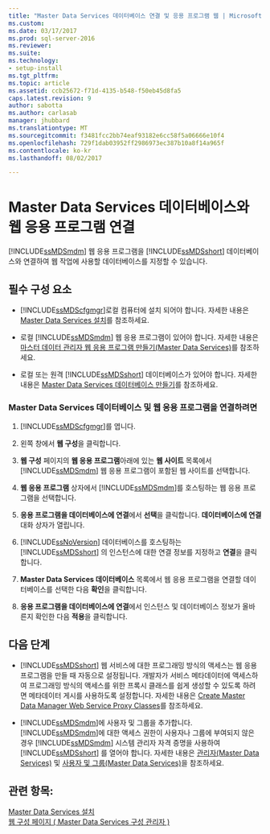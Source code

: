 ```yaml
---
title: "Master Data Services 데이터베이스 연결 및 응용 프로그램 웹 | Microsoft Docs"
ms.custom: 
ms.date: 03/17/2017
ms.prod: sql-server-2016
ms.reviewer: 
ms.suite: 
ms.technology:
- setup-install
ms.tgt_pltfrm: 
ms.topic: article
ms.assetid: ccb25672-f71d-4135-b548-f50eb45d8fa5
caps.latest.revision: 9
author: sabotta
ms.author: carlasab
manager: jhubbard
ms.translationtype: MT
ms.sourcegitcommit: f3481fcc2bb74eaf93182e6cc58f5a06666e10f4
ms.openlocfilehash: 729f1dab03952ff2986973ec387b10a8f14a965f
ms.contentlocale: ko-kr
ms.lasthandoff: 08/02/2017

---
```

# <a name="associate-a-master-data-services-database-and-web-application"></a>Master Data Services 데이터베이스와 웹 응용 프로그램 연결
  [!INCLUDE[ssMDSmdm](../../includes/ssmdsmdm-md.md)] 웹 응용 프로그램을 [!INCLUDE[ssMDSshort](../../includes/ssmdsshort-md.md)] 데이터베이스와 연결하여 웹 작업에 사용할 데이터베이스를 지정할 수 있습니다.  
  
## <a name="prerequisites"></a>필수 구성 요소  
  
-   [!INCLUDE[ssMDScfgmgr](../../includes/ssmdscfgmgr-md.md)]로컬 컴퓨터에 설치 되어야 합니다. 자세한 내용은 [Master Data Services 설치](../../master-data-services/install-windows/install-master-data-services.md)를 참조하세요.  
  
-   로컬 [!INCLUDE[ssMDSmdm](../../includes/ssmdsmdm-md.md)] 웹 응용 프로그램이 있어야 합니다. 자세한 내용은 [마스터 데이터 관리자 웹 응용 프로그램 만들기&#40;Master Data Services&#41;](../../master-data-services/install-windows/create-a-master-data-manager-web-application-master-data-services.md)를 참조하세요.  
  
-   로컬 또는 원격 [!INCLUDE[ssMDSshort](../../includes/ssmdsshort-md.md)] 데이터베이스가 있어야 합니다. 자세한 내용은 [Master Data Services 데이터베이스 만들기](../../master-data-services/install-windows/create-a-master-data-services-database.md)를 참조하세요.  
  
### <a name="to-associate-a-master-data-services-database-and-web-application"></a>Master Data Services 데이터베이스 및 웹 응용 프로그램을 연결하려면  
  
1.  [!INCLUDE[ssMDScfgmgr](../../includes/ssmdscfgmgr-md.md)]를 엽니다.  
  
2.  왼쪽 창에서 **웹 구성**을 클릭합니다.  
  
3.  **웹 구성** 페이지의 **웹 응용 프로그램**아래에 있는 **웹 사이트** 목록에서 [!INCLUDE[ssMDSmdm](../../includes/ssmdsmdm-md.md)] 웹 응용 프로그램이 포함된 웹 사이트를 선택합니다.  
  
4.  **웹 응용 프로그램** 상자에서 [!INCLUDE[ssMDSmdm](../../includes/ssmdsmdm-md.md)]를 호스팅하는 웹 응용 프로그램을 선택합니다.  
  
5.  **응용 프로그램을 데이터베이스에 연결**에서 **선택**을 클릭합니다. **데이터베이스에 연결** 대화 상자가 열립니다.  
  
6.  [!INCLUDE[ssNoVersion](../../includes/ssnoversion-md.md)] 데이터베이스를 호스팅하는 [!INCLUDE[ssMDSshort](../../includes/ssmdsshort-md.md)] 의 인스턴스에 대한 연결 정보를 지정하고 **연결**을 클릭합니다.  
  
7.  **Master Data Services 데이터베이스** 목록에서 웹 응용 프로그램을 연결할 데이터베이스를 선택한 다음 **확인**을 클릭합니다.  
  
8.  **응용 프로그램을 데이터베이스에 연결**에서 인스턴스 및 데이터베이스 정보가 올바른지 확인한 다음 **적용**을 클릭합니다.  
  
## <a name="next-steps"></a>다음 단계  
  
-   [!INCLUDE[ssMDSshort](../../includes/ssmdsshort-md.md)] 웹 서비스에 대한 프로그래밍 방식의 액세스는 웹 응용 프로그램을 만들 때 자동으로 설정됩니다. 개발자가 서비스 메타데이터에 액세스하여 프로그래밍 방식의 액세스를 위한 프록시 클래스를 쉽게 생성할 수 있도록 하려면 메타데이터 게시를 사용하도록 설정합니다. 자세한 내용은 [Create Master Data Manager Web Service Proxy Classes](../../master-data-services/develop/create-master-data-manager-web-service-proxy-classes.md)를 참조하세요.  
  
-   [!INCLUDE[ssMDSmdm](../../includes/ssmdsmdm-md.md)]에 사용자 및 그룹을 추가합니다. [!INCLUDE[ssMDSmdm](../../includes/ssmdsmdm-md.md)]에 대한 액세스 권한이 사용자나 그룹에 부여되지 않은 경우 [!INCLUDE[ssMDSmdm](../../includes/ssmdsmdm-md.md)] 시스템 관리자 자격 증명을 사용하여 [!INCLUDE[ssMDSshort](../../includes/ssmdsshort-md.md)] 를 열어야 합니다. 자세한 내용은 [관리자&#40;Master Data Services&#41;](../../master-data-services/administrators-master-data-services.md) 및 [사용자 및 그룹&#40;Master Data Services&#41;](../../master-data-services/users-and-groups-master-data-services.md)을 참조하세요.  
  
## <a name="see-also"></a>관련 항목:  
 [Master Data Services 설치](../../master-data-services/install-windows/install-master-data-services.md)   
 [웹 구성 페이지 &#40; Master Data Services 구성 관리자 &#41;](../../master-data-services/web-configuration-page-master-data-services-configuration-manager.md)  
  
  
